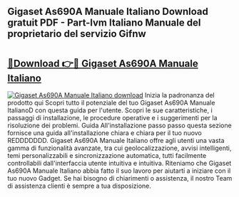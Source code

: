 ## Gigaset As690A Manuale Italiano Download gratuit PDF - Part-lvm Italiano Manuale del proprietario del servizio Gifnw

# <h2><a href="http://dfbejjy.blite.top/?on=Gigaset+As690A+Manuale+Italiano">🔗Download 👉🔴 Gigaset As690A Manuale Italiano</a></h2>

[![Gigaset As690A Manuale Italiano download](https://i.imgur.com/lujVjoI.png)](http://dfbejjy.blite.top/?on=Gigaset+As690A+Manuale+Italiano)
Inizia la padronanza del prodotto qui Scopri tutto il potenziale del tuo Gigaset As690A Manuale ItalianoD con questa guida per l'utente. Scopri le sue caratteristiche, i passaggi di installazione, le procedure operative e i suggerimenti per la risoluzione dei problemi. Guida All'installazione passo passo questa sezione fornisce una guida all'installazione chiara e chiara per il tuo nuovo REDDDDDDD. Gigaset As690A Manuale Italiano offre agli utenti una vasta gamma di funzionalità avanzate, tra cui geolocalizzazione, avvisi intelligenti, temi personalizzabili e sincronizzazione automatica, tutti facilmente controllabili dall'interfaccia utente intuitiva e intuitiva. Riteniamo che Gigaset As690A Manuale Italiano abbia fatto il suo lavoro per aiutarti a iniziare con il tuo nuovo Gadget. Se hai bisogno di chiarimenti o assistenza, il nostro Team di assistenza clienti è sempre a tua disposizione.
